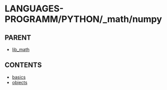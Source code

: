 # LANGUAGES-PROGRAMM/PYTHON/_math/numpy

## PARENT  
*	[lib_math](../README.md)  

## CONTENTS  
*	[basics](basics.md)  
*	[objects](objects.md)  

